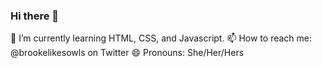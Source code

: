### Hi there 👋

🌱 I’m currently learning HTML, CSS, and Javascript.
📫 How to reach me: @brookelikesowls on Twitter
😄 Pronouns: She/Her/Hers
